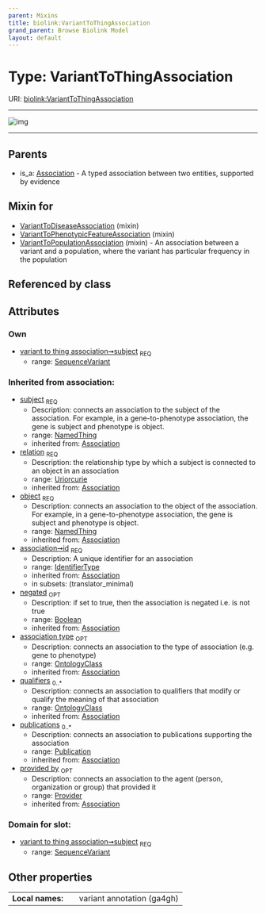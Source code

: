 ```yaml
---
parent: Mixins
title: biolink:VariantToThingAssociation
grand_parent: Browse Biolink Model
layout: default
---
```


# Type: VariantToThingAssociation




URI: [biolink:VariantToThingAssociation](https://w3id.org/biolink/vocab/VariantToThingAssociation)


---

![img](http://yuml.me/diagram/nofunky;dir:TB/class/[Provider]%3Cprovided%20by(i)%200..1-%20[VariantToThingAssociation%7Crelation(i):uriorcurie;id(i):identifier_type;negated(i):boolean%20%3F],%20[Publication]%3Cpublications(i)%200..*-%20[VariantToThingAssociation],%20[OntologyClass]%3Cqualifiers(i)%200..*-%20[VariantToThingAssociation],%20[OntologyClass]%3Cassociation%20type(i)%200..1-%20[VariantToThingAssociation],%20[NamedThing]%3Cobject(i)%201..1-%20[VariantToThingAssociation],%20[SequenceVariant]%3Csubject%201..1-%20[VariantToThingAssociation],%20[VariantToPopulationAssociation]uses%20-.-%3E[VariantToThingAssociation],%20[VariantToPhenotypicFeatureAssociation]uses%20-.-%3E[VariantToThingAssociation],%20[VariantToDiseaseAssociation]uses%20-.-%3E[VariantToThingAssociation],%20[Association]%5E-[VariantToThingAssociation])

---


## Parents

 *  is_a: [Association](Association.md) - A typed association between two entities, supported by evidence

## Mixin for

 * [VariantToDiseaseAssociation](VariantToDiseaseAssociation.md) (mixin) 
 * [VariantToPhenotypicFeatureAssociation](VariantToPhenotypicFeatureAssociation.md) (mixin) 
 * [VariantToPopulationAssociation](VariantToPopulationAssociation.md) (mixin)  - An association between a variant and a population, where the variant has particular frequency in the population

## Referenced by class


## Attributes


### Own

 * [variant to thing association➞subject](variant_to_thing_association_subject.md)  <sub>REQ</sub>
    * range: [SequenceVariant](SequenceVariant.md)

### Inherited from association:

 * [subject](subject.md)  <sub>REQ</sub>
    * Description: connects an association to the subject of the association. For example, in a gene-to-phenotype association, the gene is subject and phenotype is object.
    * range: [NamedThing](NamedThing.md)
    * inherited from: [Association](Association.md)
 * [relation](relation.md)  <sub>REQ</sub>
    * Description: the relationship type by which a subject is connected to an object in an association
    * range: [Uriorcurie](types/Uriorcurie.md)
    * inherited from: [Association](Association.md)
 * [object](object.md)  <sub>REQ</sub>
    * Description: connects an association to the object of the association. For example, in a gene-to-phenotype association, the gene is subject and phenotype is object.
    * range: [NamedThing](NamedThing.md)
    * inherited from: [Association](Association.md)
 * [association➞id](association_id.md)  <sub>REQ</sub>
    * Description: A unique identifier for an association
    * range: [IdentifierType](types/IdentifierType.md)
    * inherited from: [Association](Association.md)
    * in subsets: (translator_minimal)
 * [negated](negated.md)  <sub>OPT</sub>
    * Description: if set to true, then the association is negated i.e. is not true
    * range: [Boolean](types/Boolean.md)
    * inherited from: [Association](Association.md)
 * [association type](association_type.md)  <sub>OPT</sub>
    * Description: connects an association to the type of association (e.g. gene to phenotype)
    * range: [OntologyClass](OntologyClass.md)
    * inherited from: [Association](Association.md)
 * [qualifiers](qualifiers.md)  <sub>0..*</sub>
    * Description: connects an association to qualifiers that modify or qualify the meaning of that association
    * range: [OntologyClass](OntologyClass.md)
    * inherited from: [Association](Association.md)
 * [publications](publications.md)  <sub>0..*</sub>
    * Description: connects an association to publications supporting the association
    * range: [Publication](Publication.md)
    * inherited from: [Association](Association.md)
 * [provided by](provided_by.md)  <sub>OPT</sub>
    * Description: connects an association to the agent (person, organization or group) that provided it
    * range: [Provider](Provider.md)
    * inherited from: [Association](Association.md)

### Domain for slot:

 * [variant to thing association➞subject](variant_to_thing_association_subject.md)  <sub>REQ</sub>
    * range: [SequenceVariant](SequenceVariant.md)

## Other properties

|  |  |  |
| --- | --- | --- |
| **Local names:** | | variant annotation (ga4gh) |

